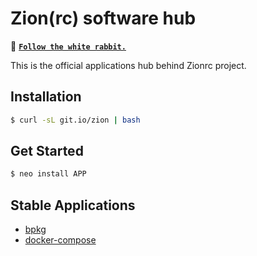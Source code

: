 # Zion(rc) software hub

🐇 **[`Follow the white rabbit.`](https://dev.to/francescobianco/matrix-public-task-runner-1ek2)**

This is the official applications hub behind Zionrc project.

## Installation

```bash
$ curl -sL git.io/zion | bash 
```

## Get Started

```bash
$ neo install APP
```

## Stable Applications

- [bpkg](stable/bpkg)
- [docker-compose](stable/docker-compose)
